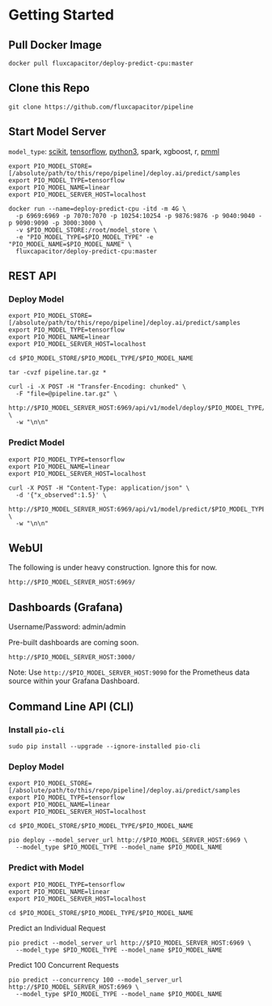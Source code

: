 # Getting Started 

## Pull Docker Image 
```
docker pull fluxcapacitor/deploy-predict-cpu:master
```

## Clone this Repo
```
git clone https://github.com/fluxcapacitor/pipeline
```

## Start Model Server
`model_type`: [scikit](https://github.com/fluxcapacitor/pipeline/tree/master/deploy.ai/predict/samples/scikit/), [tensorflow](https://github.com/fluxcapacitor/pipeline/tree/master/deploy.ai/predict/samples/tensorflow/), [python3](https://github.com/fluxcapacitor/pipeline/tree/master/deploy.ai/predict/samples/python3/), spark, xgboost, r, [pmml](https://github.com/fluxcapacitor/pipeline/tree/master/deploy.ai/predict/samples/pmml/)
```
export PIO_MODEL_STORE=[/absolute/path/to/this/repo/pipeline]/deploy.ai/predict/samples
export PIO_MODEL_TYPE=tensorflow
export PIO_MODEL_NAME=linear
export PIO_MODEL_SERVER_HOST=localhost
```
```
docker run --name=deploy-predict-cpu -itd -m 4G \
  -p 6969:6969 -p 7070:7070 -p 10254:10254 -p 9876:9876 -p 9040:9040 -p 9090:9090 -p 3000:3000 \
  -v $PIO_MODEL_STORE:/root/model_store \
  -e "PIO_MODEL_TYPE=$PIO_MODEL_TYPE" -e "PIO_MODEL_NAME=$PIO_MODEL_NAME" \
  fluxcapacitor/deploy-predict-cpu:master
```

## REST API
### Deploy Model
```
export PIO_MODEL_STORE=[/absolute/path/to/this/repo/pipeline]/deploy.ai/predict/samples
export PIO_MODEL_TYPE=tensorflow
export PIO_MODEL_NAME=linear
export PIO_MODEL_SERVER_HOST=localhost
```
```
cd $PIO_MODEL_STORE/$PIO_MODEL_TYPE/$PIO_MODEL_NAME
```
```
tar -cvzf pipeline.tar.gz *
```
```
curl -i -X POST -H "Transfer-Encoding: chunked" \
  -F "file=@pipeline.tar.gz" \
  http://$PIO_MODEL_SERVER_HOST:6969/api/v1/model/deploy/$PIO_MODEL_TYPE/$PIO_MODEL_NAME \
  -w "\n\n"
```

### Predict Model
```
export PIO_MODEL_TYPE=tensorflow
export PIO_MODEL_NAME=linear
export PIO_MODEL_SERVER_HOST=localhost
```
```
curl -X POST -H "Content-Type: application/json" \
  -d '{"x_observed":1.5}' \
  http://$PIO_MODEL_SERVER_HOST:6969/api/v1/model/predict/$PIO_MODEL_TYPE/$PIO_MODEL_NAME \
  -w "\n\n"
```

## WebUI
The following is under heavy construction.  Ignore this for now. 
```
http://$PIO_MODEL_SERVER_HOST:6969/
```

## Dashboards (Grafana)
Username/Password: admin/admin

Pre-built dashboards are coming soon.
```
http://$PIO_MODEL_SERVER_HOST:3000/
```
Note:  Use `http://$PIO_MODEL_SERVER_HOST:9090` for the Prometheus data source within your Grafana Dashboard.


## Command Line API (CLI) 
### Install `pio-cli`
```
sudo pip install --upgrade --ignore-installed pio-cli
```

### Deploy Model
```
export PIO_MODEL_STORE=[/absolute/path/to/this/repo/pipeline]/deploy.ai/predict/samples
export PIO_MODEL_TYPE=tensorflow
export PIO_MODEL_NAME=linear
export PIO_MODEL_SERVER_HOST=localhost
```
```
cd $PIO_MODEL_STORE/$PIO_MODEL_TYPE/$PIO_MODEL_NAME
```
```
pio deploy --model_server_url http://$PIO_MODEL_SERVER_HOST:6969 \
  --model_type $PIO_MODEL_TYPE --model_name $PIO_MODEL_NAME
```

### Predict with Model
```
export PIO_MODEL_TYPE=tensorflow
export PIO_MODEL_NAME=linear
export PIO_MODEL_SERVER_HOST=localhost
```
```
cd $PIO_MODEL_STORE/$PIO_MODEL_TYPE/$PIO_MODEL_NAME
```

Predict an Individual Request
```
pio predict --model_server_url http://$PIO_MODEL_SERVER_HOST:6969 \
  --model_type $PIO_MODEL_TYPE --model_name $PIO_MODEL_NAME
```

Predict 100 Concurrent Requests
```
pio predict --concurrency 100 --model_server_url http://$PIO_MODEL_SERVER_HOST:6969 \
  --model_type $PIO_MODEL_TYPE --model_name $PIO_MODEL_NAME
```
